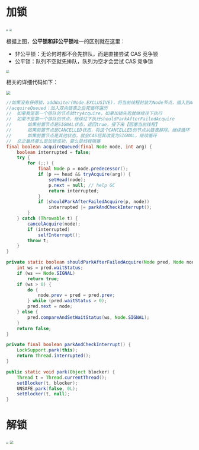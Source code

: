 # 加锁

<img src="C:\backup\assets\20231008105717.png" style="zoom:33%;" />

<img src="C:\backup\assets\20231008105733.png" style="zoom:39%;" />

根据上图，**公平锁和非公平锁**唯一的区别就在这里：
- 非公平锁：无论何时都不会先排队，而是直接尝试 CAS 竞争锁
- 公平锁：队列不空就先排队，队列为空才会尝试 CAS 竞争锁

<img src="C:\backup\assets\20231008105752.png" style="zoom:50%;" />

相关的详细代码如下：

<img src="C:\backup\assets\20231008105805.png" style="zoom:67%;" />

```java
//如果没有获得锁，addWaiter(Node.EXCLUSIVE)，将当前线程封装为Node节点，插入到AQS的双向链表的结尾
//acquireQueued：加入双向链表之后死循环遍历
//  如果我是第一个排队的节点就tryAcquire，如果加锁失败就继续往下执行
//  如果不是第一个排队的节点，继续往下执行shouldParkAfterFailedAcquire
//      如果前置节点是SIGNAL状态，返回true，接下来【阻塞当前线程】
//      如果前置节点是CANCELLED状态，将这个CANCELLED的节点从链表移除，继续循环
//      如果前置节点是其他状态，就会CAS将其改变为SIGNAL，继续循环
//  总之最终要么是加锁成功，要么是线程阻塞
final boolean acquireQueued(final Node node, int arg) {
    boolean interrupted = false;
    try {
        for (;;) {
            final Node p = node.predecessor();
            if (p == head && tryAcquire(arg)) {
                setHead(node);
                p.next = null; // help GC
                return interrupted;
            }
            if (shouldParkAfterFailedAcquire(p, node))
                interrupted |= parkAndCheckInterrupt();
        }
    } catch (Throwable t) {
        cancelAcquire(node);
        if (interrupted)
            selfInterrupt();
        throw t;
    }
}

private static boolean shouldParkAfterFailedAcquire(Node pred, Node node) {
    int ws = pred.waitStatus;
    if (ws == Node.SIGNAL)
        return true;
    if (ws > 0) {
        do {
            node.prev = pred = pred.prev;
        } while (pred.waitStatus > 0);
        pred.next = node;
    } else {
        pred.compareAndSetWaitStatus(ws, Node.SIGNAL);
    }
    return false;
}

private final boolean parkAndCheckInterrupt() {
    LockSupport.park(this);
    return Thread.interrupted();
}

public static void park(Object blocker) {
    Thread t = Thread.currentThread();
    setBlocker(t, blocker);
    UNSAFE.park(false, 0L);
    setBlocker(t, null);
}
```

# 解锁

<img src="C:\backup\assets\20231008105824.png" style="zoom:40%;" />

<img src="C:\backup\assets\20231008105841.png" style="zoom:56%;" />
